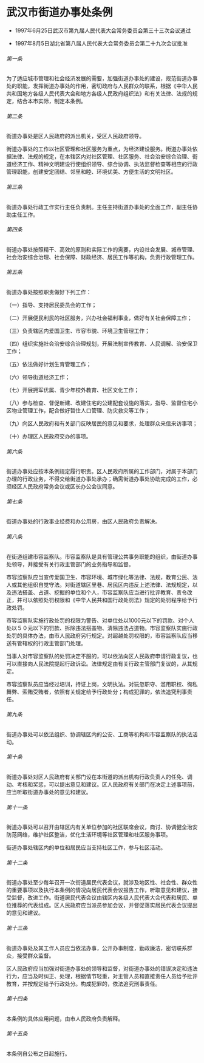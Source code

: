 # 武汉市街道办事处条例

- 1997年6月25日武汉市第九届人民代表大会常务委员会第三十三次会议通过

- 1997年8月5日湖北省第八届人民代表大会常务委员会第二十九次会议批准

<!-- INFO END -->

###### 第一条

为了适应城市管理和社会经济发展的需要，加强街道办事处的建设，规范街道办事处的职能，发挥街道办事处的作用，密切政府与人民群众的联系，根据《中华人民共和国地方各级人民代表大会和地方各级人民政府组织法》和有关法律、法规的规定，结合本市实际，制定本条例。

###### 第二条

街道办事处是区人民政府的派出机关，受区人民政府领导。

街道办事处的工作以社区管理和社区服务为重点，为经济建设服务。街道办事处依据法律、法规的规定，在本辖区内对社区管理、社区服务、社会治安综合治理、街道经济工作、精神文明建设行使组织领导、综合协调、执法监督检查等相应的行政管理职能，创建安定团结、邻里和睦、环境优美、方便生活的文明社区。

###### 第三条

街道办事处行政工作实行主任负责制。主任主持街道办事处的全面工作，副主任协助主任工作。

###### 第四条

街道办事处按照精干、高效的原则和实际工作的需要，内设社会发展、城市管理、社会治安综合治理、社会保障、财政经济、居民工作等机构，负责行政管理工作。

###### 第五条

街道办事处按照职责做好下列工作：

（一）指导、支持居民委员会的工作；

（二）开展便民利民的社区服务，兴办社会福利事业，做好有关社会保障工作；

（三）负责辖区内爱国卫生、市容市貌、环境卫生管理工作；

（四）组织实施社会治安综合治理规划，开展法制宣传教育、人民调解、治安保卫工作；

（五）依法做好计划生育管理工作；

（六）领导街道经济工作；

（七）开展拥军优属、青少年校外教育、社区文化工作；

（八）参与检查、督促新建、改建住宅的公建配套设施的落实，指导、监督住宅小区物业管理工作，配合做好暂住人口管理、防灾救灾等工作；

（九）向区人民政府和有关部门反映居民的意见和要求，处理群众来信来访事项；

（十）办理区人民政府交办的事项。

###### 第六条

街道办事处应按本条例规定履行职责。区人民政府所属的工作部门，对属于本部门办理的行政业务，不得交给街道办事处承办；确需街道办事处协助完成的工作，必须经区人民政府常务会议或区长办公会议同意。

###### 第七条

街道办事处的行政事业经费和办公用房，由区人民政府负责解决。

###### 第八条

在街道组建市容监察队。市容监察队是具有管理公共事务职能的组织，由街道办事处领导，并接受有关行政主管部门的业务指导和监督。

市容监察队应当宣传爱国卫生、市容环境、城市绿化等法律、法规，教育公民、法人或其他组织自觉守法。对街道辖区里巷、居民区内违反上述法律、法规规定，以及违法搭盖、占道、挖掘的单位和个人，市容监察队应当进行批评教育、责令改正，并可以依照处罚权限和《中华人民共和国行政处罚法》规定的处罚程序给予行政处罚。

市容监察队实施行政处罚的权限为警告、对单位处以1000元以下的罚款、对个人处以５０元以下的罚款、拆除违法搭盖物、清除违法占道物。市容监察队实施行政处罚的具体办法，由市人民政府另行规定。对超越处罚权限的，市容监察队应当移送有管辖权的行政主管部门处理。

当事人对市容监察队的处罚决定不服的，可以依法向区人民政府申请行政复议，也可以直接向人民法院提起行政诉讼。法律规定由有关行政主管部门复议的，从其规定。

市容监察队员应当经过培训，持证上岗，文明执法。对玩忽职守、滥用职权、徇私舞弊、索贿受贿者，依照有关规定给予行政处分；构成犯罪的，依法追究刑事责任。

###### 第九条

街道办事处可以依法组织、协调辖区内的公安、工商等机构和市容监察队的执法活动。

###### 第十条

街道办事处对区人民政府有关部门设在本街道的派出机构行政负责人的任免、调动、考核和奖惩，可以提出意见和建议。区人民政府有关部门在决定上述事项前，应当听取街道办事处的意见和建议。

###### 第十一条

街道办事处可以召开由辖区内有关单位参加的社区联席会议，商讨、协调健全治安防范网络，维护社区整洁，优化生活环境等社区管理和社区服务事项。

街道办事处辖区内的单位和居民应当支持社区工作，参与社区活动。

###### 第十二条

街道办事处至少每年召开一次街道居民代表会议，就涉及地区性、社会性、群众性的重要事项以及执行本条例的情况向居民代表会议报告工作，听取意见和建议，接受监督，改进工作。街道居民代表会议由辖区内各级人民代表大会代表和居民、单位推荐的代表组成。区人民政府应当派员参加会议，并督促落实居民代表会议提出的意见和建议。

###### 第十三条

街道办事处及其工作人员应当依法办事，公开办事制度，勤政廉洁，密切联系群众，接受群众监督。

区人民政府应当加强对街道办事处的领导和监督，对街道办事处的错误决定和违法行为，应当及时纠正、处理，根据情节轻重，对主管人员和直接责任人员给予批评教育，并按规定给予行政处分。构成犯罪的，依法追究刑事责任。

###### 第十四条

本条例的具体应用问题，由市人民政府负责解释。

###### 第十五条

本条例自公布之日起施行。
